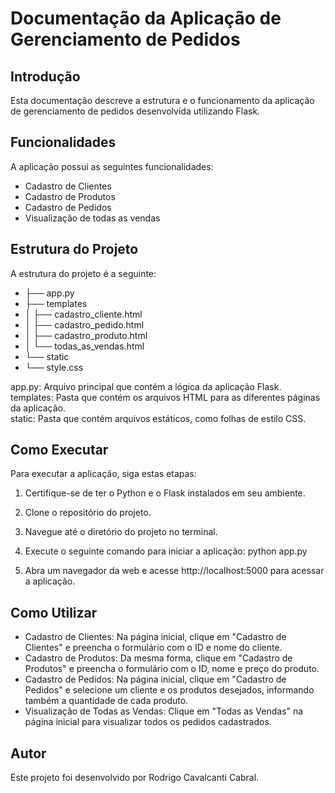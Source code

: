 # Documentação da Aplicação de Gerenciamento de Pedidos
## Introdução
Esta documentação descreve a estrutura e o funcionamento da aplicação de gerenciamento de pedidos desenvolvida utilizando Flask.

## Funcionalidades
A aplicação possui as seguintes funcionalidades:

- Cadastro de Clientes 
- Cadastro de Produtos 
- Cadastro de Pedidos  
- Visualização de todas as vendas 
## Estrutura do Projeto
A estrutura do projeto é a seguinte:

- ├── app.py
- ├── templates
- │   ├── cadastro_cliente.html
- │   ├── cadastro_pedido.html
- │   ├── cadastro_produto.html
- │   └── todas_as_vendas.html
- └── static
-    └── style.css

app.py: Arquivo principal que contém a lógica da aplicação Flask.\
templates: Pasta que contém os arquivos HTML para as diferentes páginas da aplicação.\
static: Pasta que contém arquivos estáticos, como folhas de estilo CSS.
## Como Executar
Para executar a aplicação, siga estas etapas:

1. Certifique-se de ter o Python e o Flask instalados em seu ambiente.

2. Clone o repositório do projeto.

3. Navegue até o diretório do projeto no terminal.

4. Execute o seguinte comando para iniciar a aplicação: python app.py

5. Abra um navegador da web e acesse http://localhost:5000 para acessar a aplicação.

## Como Utilizar
- Cadastro de Clientes: Na página inicial, clique em "Cadastro de Clientes" e preencha o formulário com o ID e nome do cliente.
- Cadastro de Produtos: Da mesma forma, clique em "Cadastro de Produtos" e preencha o formulário com o ID, nome e preço do produto.
- Cadastro de Pedidos: Na página inicial, clique em "Cadastro de Pedidos" e selecione um cliente e os produtos desejados, informando também a quantidade de cada produto.
- Visualização de Todas as Vendas: Clique em "Todas as Vendas" na página inicial para visualizar todos os pedidos cadastrados.
## Autor
Este projeto foi desenvolvido por Rodrigo Cavalcanti Cabral.

